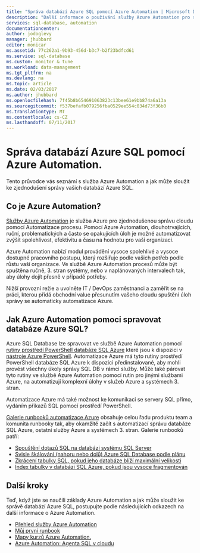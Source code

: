 ```yaml
---
title: "Správa databází Azure SQL pomocí Azure Automation | Microsoft Docs"
description: "Další informace o používání služby Azure Automation pro správu databáze Azure SQL ve velkém měřítku."
services: sql-database, automation
documentationcenter: 
author: jodoglevy
manager: jhubbard
editor: monicar
ms.assetid: 77c262a1-9b93-456d-b3c7-b2f23bdfcd61
ms.service: sql-database
ms.custom: monitor & tune
ms.workload: data-management
ms.tgt_pltfrm: na
ms.devlang: na
ms.topic: article
ms.date: 02/03/2017
ms.author: jhubbard
ms.openlocfilehash: 7f45b8b654691063823c13bee61e9bb874a6a13a
ms.sourcegitcommit: f537befafb079256fba0529ee554c034d73f36b0
ms.translationtype: MT
ms.contentlocale: cs-CZ
ms.lasthandoff: 07/11/2017
---
```

# <a name="managing-azure-sql-databases-using-azure-automation"></a>Správa databází Azure SQL pomocí Azure Automation.
Tento průvodce vás seznámí s služba Azure Automation a jak může sloužit ke zjednodušení správy vašich databází Azure SQL.

## <a name="what-is-azure-automation"></a>Co je Azure Automation?
[Služby Azure Automation](https://azure.microsoft.com/services/automation/) je služba Azure pro zjednodušenou správu cloudu pomocí Automatizace procesu. Pomocí Azure Automation, dlouhotrvajících, ruční, problematických a často se opakujících úloh je možné automatizovat zvýšit spolehlivost, efektivitu a času na hodnotu pro vaši organizaci.

Azure Automation nabízí modul provádění vysoce spolehlivé a vysoce dostupné pracovního postupu, který rozšiřuje podle vašich potřeb podle růstu vaší organizace. Ve službě Azure Automation procesů může být spuštěna ručně, 3. stran systémy, nebo v naplánovaných intervalech tak, aby úlohy dojít přesně v případě potřeby.

Nižší provozní režie a uvolněte IT / DevOps zaměstnanci a zaměřit se na práci, kterou přidá obchodní value přesunutím vašeho cloudu spuštění úloh správy se automaticky automatizace Azure.

## <a name="how-can-azure-automation-help-manage-azure-sql-databases"></a>Jak Azure Automation pomoci spravovat databáze Azure SQL?
Azure SQL Database lze spravovat ve službě Azure Automation pomocí [rutiny prostředí PowerShell databáze SQL Azure](https://docs.microsoft.com/powershell/servicemanagement/azure.sqldatabase/v1.6.1/azure.sqldatabase/) které jsou k dispozici v [nástroje Azure PowerShell](/powershell/azure/overview). Automatizace Azure má tyto rutiny prostředí PowerShell databáze SQL Azure k dispozici předinstalované, aby mohli provést všechny úkoly správy SQL DB v rámci služby. Může také párovat tyto rutiny ve službě Azure Automation pomocí rutin pro jinými službami Azure, na automatizují komplexní úlohy v služeb Azure a systémech 3. stran.

Automatizace Azure má také možnost ke komunikaci se servery SQL přímo, vydáním příkazů SQL pomocí prostředí PowerShell.

[Galerie runbooků automatizace Azure](https://azure.microsoft.com/blog/2014/10/07/introducing-the-azure-automation-runbook-gallery/) obsahuje celou řadu produktu team a komunita runbooky tak, aby okamžitě začít s automatizací správu databáze SQL Azure, ostatní služby Azure a systémech 3. stran. Galerie runbooků patří:

* [Spouštění dotazů SQL na databázi systému SQL Server](https://gallery.technet.microsoft.com/scriptcenter/How-to-use-a-SQL-Command-be77f9d2)
* [Svisle škálování (nahoru nebo dolů) Azure SQL Database podle plánu](https://gallery.technet.microsoft.com/scriptcenter/Azure-SQL-Database-e957354f)
* [Zkrácení tabulky SQL, pokud jeho databáze blíží maximální velikosti](https://gallery.technet.microsoft.com/scriptcenter/Azure-Automation-Your-SQL-30f8736b)
* [Index tabulky v databázi SQL Azure, pokud jsou vysoce fragmentován](https://gallery.technet.microsoft.com/scriptcenter/Indexes-tables-in-an-Azure-73a2a8ea)

## <a name="next-steps"></a>Další kroky
Teď, když jste se naučili základy Azure Automation a jak může sloužit ke správě databází Azure SQL, postupujte podle následujících odkazech na další informace o Azure Automation.

* [Přehled služby Azure Automation](../automation/automation-intro.md)
* [Můj první runbook](../automation/automation-first-runbook-graphical.md)
* [Mapy kurzů Azure Automation.](https://azure.microsoft.com/documentation/learning-paths/automation/)
* [Azure Automation: Agenta SQL v cloudu](https://azure.microsoft.com/blog/2014/06/26/azure-automation-your-sql-agent-in-the-cloud/) 

